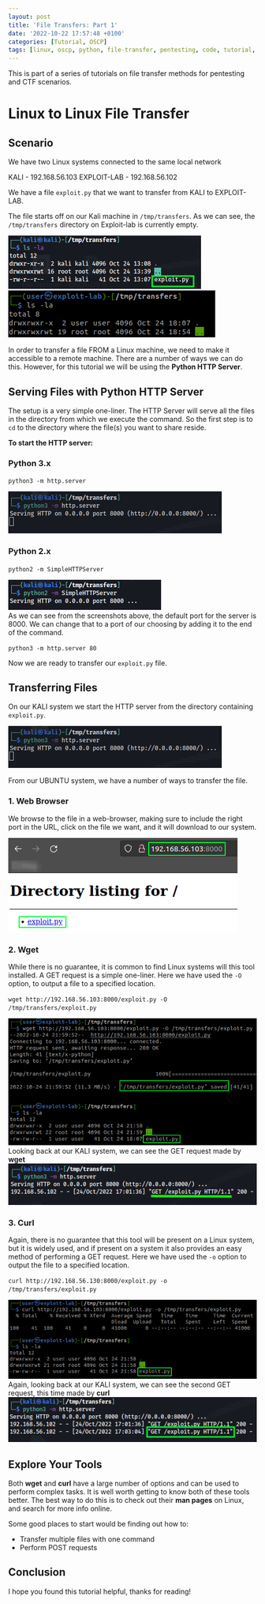 ```yaml
---
layout: post
title: 'File Transfers: Part 1'
date: '2022-10-22 17:57:48 +0100'
categories: [Tutorial, OSCP]
tags: [linux, oscp, python, file-transfer, pentesting, code, tutorial, ctf]
---
```


This is part of a series of tutorials on file transfer methods for pentesting and CTF scenarios.

# Linux to Linux File Transfer

## Scenario

We have two Linux systems connected to the same local network

KALI             - 192.168.56.103
EXPLOIT-LAB      - 192.168.56.102

We have a file `exploit.py` that we want to transfer from KALI to EXPLOIT-LAB.

The file starts off on our Kali machine in `/tmp/transfers`.
As we can see, the `/tmp/transfers` directory on Exploit-lab is currently empty.

![ft1.png](/assets/img/ft1.png)
<br>
![ft2.png](/assets/img/ft2.png)

In order to transfer a file FROM a Linux machine, we need to make it accessible to a remote machine. 
There are a number of ways we can do this. However, for this tutorial we will be using the **Python HTTP Server**.

## Serving Files with Python HTTP Server

The setup is a very simple one-liner. The HTTP Server will serve all the files in the directory from 
which we execute the command. So the first step is to `cd` to the directory where the file(s) you want
to share reside.

**To start the HTTP server:**

### Python 3.x

`python3 -m http.server`

![http1](/assets/img/http1.png)

### Python 2.x

`python2 -m SimpleHTTPServer`

![http2](/assets/img/http2.png) 
<br>
As we can see from the screenshots above, the default port for the server is 8000. 
We can change that to a port of our choosing by adding it to the end of the command.

`python3 -m http.server 80`

Now we are ready to transfer our `exploit.py` file.

## Transferring Files

On our KALI system we start the HTTP server from the directory containing `exploit.py`.

![http1](/assets/img/http1.png)

From our UBUNTU system, we have a number of ways to transfer the file.

### 1. Web Browser

We browse to the file in a web-browser, making sure to include the right port in the URL, click on the file we want, and it will download to our system.

![browse-file](/assets/img/browsefile.png)




### 2. Wget

While there is no guarantee, it is common to find Linux systems will this tool installed. A GET request is a simple one-liner.
Here we have used the `-O` option, to output a file to a specified location.

`wget http://192.168.56.103:8000/exploit.py -O /tmp/transfers/exploit.py`

![wget](/assets/img/wget.png)
<br>
Looking back at our KALI system, we can see the GET request made by **wget**
![request1](/assets/img/request1.png)

### 3. Curl

Again, there is no guarantee that this tool will be present on a Linux system, but it is widely used, and if present on a system it also provides an easy method of performing a GET request. Here we have used the `-o` option to output the file to a specified location.

`curl http://192.168.56.130:8000/exploit.py -o /tmp/transfers/exploit.py`

![curl](/assets/img/curl.png)
<br>
Again, looking back at our KALI system, we can see the second GET request, this time made by **curl**
![request2](/assets/img/request2.png)

## Explore Your Tools

Both **wget** and **curl** have a large number of options and can be used to perform complex tasks.
It is well worth getting to know both of these tools better. The best way to do this is to check out
their **man pages** on Linux, and search for more info online.

Some good places to start would be finding out how to:

- Transfer multiple files with one command
- Perform POST requests

## Conclusion

I hope you found this tutorial helpful, thanks for reading!

